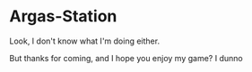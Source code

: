 # Argas-Station

Look, I don't know what I'm doing either.

But thanks for coming, and I hope you enjoy my game? I dunno
